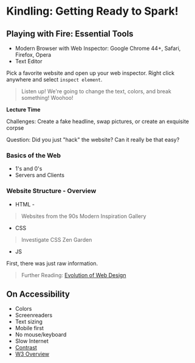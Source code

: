 # Kindling: Getting Ready to Spark!

## Playing with Fire: Essential Tools
+ Modern Browser with Web Inspector: Google Chrome 44+, Safari, Firefox, Opera
+ Text Editor

Pick a favorite website and open up your web inspector. Right click anywhere and select `inspect element`.

> Listen up! We're going to change the text, colors, and break something! Woohoo!

__Lecture Time__

Challenges: Create a fake headline, swap pictures, or create an exquisite corpse

Question: Did you just "hack" the website? Can it really be that easy? 

### Basics of the Web
+ 1's and 0's
+ Servers and Clients

### Website Structure - Overview
+ HTML -
> Websites from the 90s
> Modern Inspiration Gallery
+ CSS
> Investigate CSS Zen Garden
+ JS

First, there was just raw information. 

> Further Reading: [Evolution of Web Design](http://sixrevisions.com/web_design/the-evolution-of-web-design/)


## On Accessibility 
+ Colors
+ Screenreaders
+ Text sizing
+ Mobile first
+ No mouse/keyboard
+ Slow Internet
+ [Contrast](http://contrast-finder.tanaguru.com/)
+ [W3 Overview](https://www.quotes.uk.com/web-design/accessibility.php)